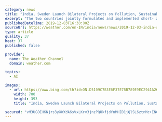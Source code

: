 ```yaml
---
category: news
title: "India, Sweden Launch Bilateral Projects on Pollution, Sustainable Energy and Artificial Intelligence"
excerpt: "The two countries jointly formulated and implemented short- and long-term projects in strategic areas such as circular economy, digital health, artificial intelligence, sustainable energy and future mobility."
publishedDateTime: 2019-12-03T16:30:00Z
sourceUrl: https://weather.com/en-IN/india/news/news/2019-12-03-india-sweden-pilot-project-tackle-stubble-burning
type: article
quality: 37
heat: 37
published: false

provider:
  name: The Weather Channel
  domain: weather.com

topics:
  - AI

images:
  - url: https://www.bing.com/th?id=ON.D5109C7B3E6F37E7BB789E9EC2941A26
    width: 700
    height: 393
    title: "India, Sweden Launch Bilateral Projects on Pollution, Sustainable Energy and Artificial Intelligence"

secured: "vM3UGOEHKNjrs3yXWXdA6sVxLKrv3jnzPQUkfjdYnMHZO1jQlSL6ztnMc+EN0uk0iDRGE+ptA3zy/0CyrTG4GbhQxiqBTNvajeC3hm+cX3e42Jlo1mW1uisHqt80k/M8l3dFNkBQ5RTr3/Dcq5BfX66pLwa4kPqIQlr5X9bP/Q92+sv2NcgpOrK4gCOVynPGhes4ZHTnMnFh4U4pUvgouQPjgycn2Lj4M3GJfLFPWTfgsUXdmV2IoJ1liVcpj2dZDmrksA89L8cDZqx+tvTBJQ==;x0PFfq09B59ISxi4bOTf7w=="
---
```


